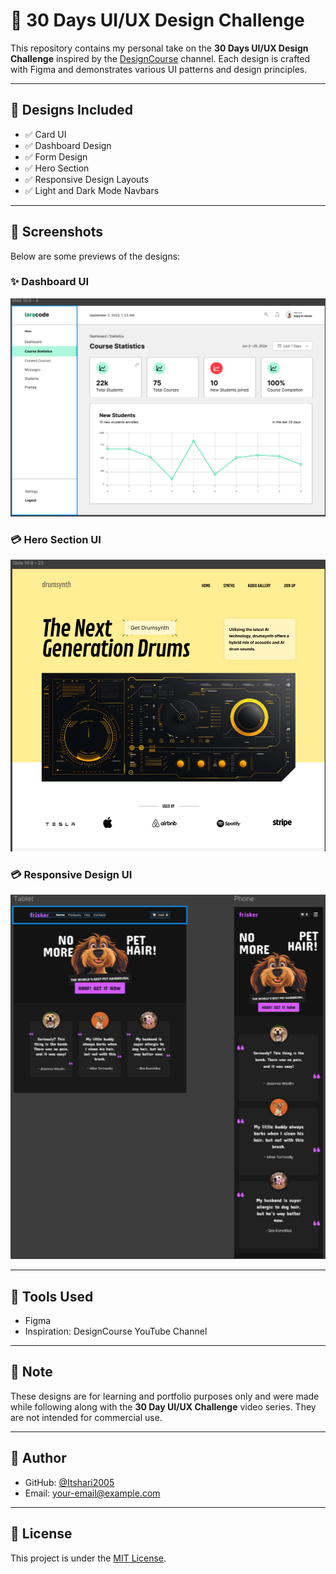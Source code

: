 # 🌟 30 Days UI/UX Design Challenge

This repository contains my personal take on the **30 Days UI/UX Design Challenge** inspired by the [DesignCourse](https://www.youtube.com/@DesignCourse/playlists) channel. Each design is crafted with Figma and demonstrates various UI patterns and design principles.

---

## 📁 Designs Included

- ✅ Card UI
- ✅ Dashboard Design
- ✅ Form Design
- ✅ Hero Section
- ✅ Responsive Design Layouts
- ✅ Light and Dark Mode Navbars

---

## 📸 Screenshots

Below are some previews of the designs:

### ✨ Dashboard UI
![Hero Section](Dashboard_UI.png)

### 💳 Hero Section UI
![Cards UI](Hero_section.png)

### 💳 Responsive Design UI
![Cards UI](Responsive_Design.png)

---

## 🎨 Tools Used

- Figma
- Inspiration: DesignCourse YouTube Channel

---

## 📌 Note

These designs are for learning and portfolio purposes only and were made while following along with the **30 Day UI/UX Challenge** video series. They are not intended for commercial use.

---

## 🧠 Author

- GitHub: [@Itshari2005](https://github.com/Itshari2005)
- Email: [your-email@example.com](mailto:hariprashath220305@example.com)

---

## 📎 License

This project is under the [MIT License](LICENSE).

